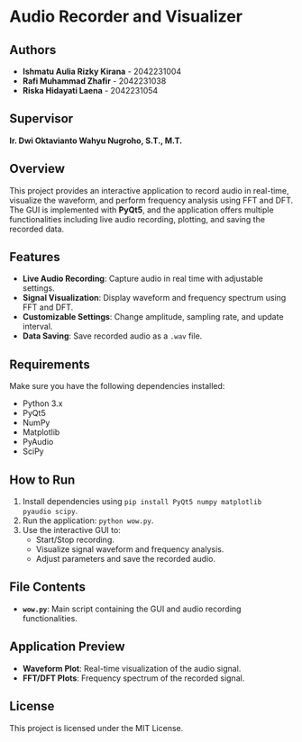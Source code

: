 # Audio Recorder and Visualizer

## Authors
- **Ishmatu Aulia Rizky Kirana** - 2042231004  
- **Rafi Muhammad Zhafir** - 2042231038  
- **Riska Hidayati Laena** - 2042231054

## Supervisor
**Ir. Dwi Oktavianto Wahyu Nugroho, S.T., M.T.**

## Overview
This project provides an interactive application to record audio in real-time, visualize the waveform, and perform frequency analysis using FFT and DFT. The GUI is implemented with **PyQt5**, and the application offers multiple functionalities including live audio recording, plotting, and saving the recorded data.

## Features
- **Live Audio Recording**: Capture audio in real time with adjustable settings.
- **Signal Visualization**: Display waveform and frequency spectrum using FFT and DFT.
- **Customizable Settings**: Change amplitude, sampling rate, and update interval.
- **Data Saving**: Save recorded audio as a `.wav` file.

## Requirements
Make sure you have the following dependencies installed:
- Python 3.x
- PyQt5
- NumPy
- Matplotlib
- PyAudio
- SciPy

## How to Run
1. Install dependencies using `pip install PyQt5 numpy matplotlib pyaudio scipy`.
2. Run the application: `python wow.py`.
3. Use the interactive GUI to:
   - Start/Stop recording.
   - Visualize signal waveform and frequency analysis.
   - Adjust parameters and save the recorded audio.

## File Contents
- **`wow.py`**: Main script containing the GUI and audio recording functionalities.

## Application Preview
- **Waveform Plot**: Real-time visualization of the audio signal.
- **FFT/DFT Plots**: Frequency spectrum of the recorded signal.

## License
This project is licensed under the MIT License.
